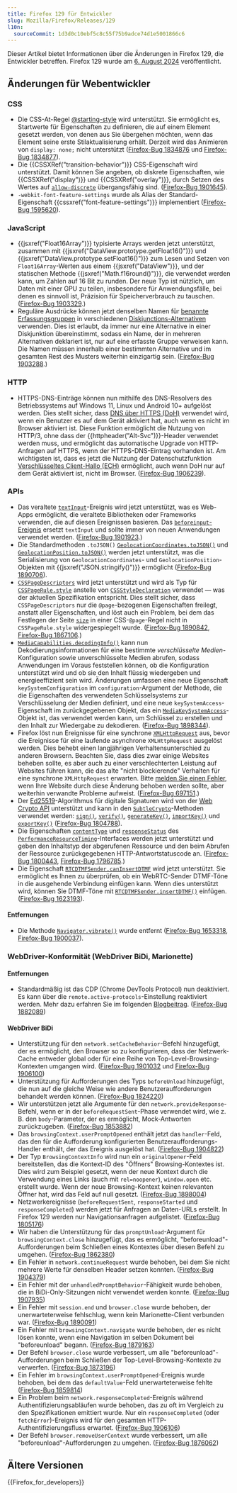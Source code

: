 ```yaml
---
title: Firefox 129 für Entwickler
slug: Mozilla/Firefox/Releases/129
l10n:
  sourceCommit: 1d3d0c10ebf5c8c55f75b9adce74d1e5001866c6
---
```


Dieser Artikel bietet Informationen über die Änderungen in Firefox 129, die Entwickler betreffen. Firefox 129 wurde am [6. August 2024](https://whattrainisitnow.com/release/?version=129) veröffentlicht.

## Änderungen für Webentwickler

### CSS

- Die CSS-At-Regel [@starting-style](/de/docs/Web/CSS/@starting-style) wird unterstützt. Sie ermöglicht es, Startwerte für Eigenschaften zu definieren, die auf einem Element gesetzt werden, von denen aus Sie übergehen möchten, wenn das Element seine erste Stilaktualisierung erhält. Derzeit wird das Animieren von `display: none;` nicht unterstützt ([Firefox-Bug 1834876](https://bugzil.la/1834876) und [Firefox-Bug 1834877](https://bugzil.la/1834877)).
- Die {{CSSXRef("transition-behavior")}} CSS-Eigenschaft wird unterstützt. Damit können Sie angeben, ob diskrete Eigenschaften, wie {{CSSXRef("display")}} und {{CSSXRef("overlay")}}, durch Setzen des Wertes auf [`allow-discrete`](/de/docs/Web/CSS/transition-behavior#allow-discrete) übergangsfähig sind. ([Firefox-Bug 1901645](https://bugzil.la/1901645)).
- `-webkit-font-feature-settings` wurde als Alias der Standard-Eigenschaft {{cssxref("font-feature-settings")}} implementiert ([Firefox-Bug 1595620](https://bugzil.la/1595620)).

### JavaScript

- {{jsxref("Float16Array")}} typisierte Arrays werden jetzt unterstützt, zusammen mit {{jsxref("DataView.prototype.getFloat16()")}} und {{jsxref("DataView.prototype.setFloat16()")}} zum Lesen und Setzen von `Float16Array`-Werten aus einem {{jsxref("DataView")}}, und der statischen Methode {{jsxref("Math.f16round()")}}, die verwendet werden kann, um Zahlen auf 16 Bit zu runden. Der neue Typ ist nützlich, um Daten mit einer GPU zu teilen, insbesondere für Anwendungsfälle, bei denen es sinnvoll ist, Präzision für Speicherverbrauch zu tauschen. ([Firefox-Bug 1903329](https://bugzil.la/1903329).)
- Reguläre Ausdrücke können jetzt denselben Namen für [benannte Erfassungsgruppen](/de/docs/Web/JavaScript/Reference/Regular_expressions/Named_capturing_group) in verschiedenen [Diskjunctions-Alternativen](/de/docs/Web/JavaScript/Reference/Regular_expressions/Disjunction) verwenden. Dies ist erlaubt, da immer nur eine Alternative in einer Diskjunktion übereinstimmt, sodass ein Name, der in mehreren Alternativen deklariert ist, nur auf eine erfasste Gruppe verweisen kann. Die Namen müssen innerhalb einer bestimmten Alternative und im gesamten Rest des Musters weiterhin einzigartig sein. ([Firefox-Bug 1903288](https://bugzil.la/1903288).)

### HTTP

- HTTPS-DNS-Einträge können nun mithilfe des DNS-Resolvers des Betriebssystems auf Windows 11, Linux und Android 10+ aufgelöst werden. Dies stellt sicher, dass [DNS über HTTPS (DoH)](https://support.mozilla.org/en-US/kb/dns-over-https-doh-faqs) verwendet wird, wenn ein Benutzer es auf dem Gerät aktiviert hat, auch wenn es nicht im Browser aktiviert ist. Diese Funktion ermöglicht die Nutzung von HTTP/3, ohne dass der {{httpheader("Alt-Svc")}}-Header verwendet werden muss, und ermöglicht das automatische Upgrade von HTTP-Anfragen auf HTTPS, wenn der HTTPS-DNS-Eintrag vorhanden ist. Am wichtigsten ist, dass es jetzt die Nutzung der Datenschutzfunktion [Verschlüsseltes Client-Hallo (ECH)](https://support.mozilla.org/en-US/kb/faq-encrypted-client-hello) ermöglicht, auch wenn DoH nur auf dem Gerät aktiviert ist, nicht im Browser. ([Firefox-Bug 1906239](https://bugzil.la/1906239)).

### APIs

- Das veraltete [`textInput`](/de/docs/Web/API/TextEvent)-Ereignis wird jetzt unterstützt, was es Web-Apps ermöglicht, die veraltete Bibliotheken oder Frameworks verwenden, die auf diesen Ereignissen basieren.
  Das [`beforeinput`-Ereignis](/de/docs/Web/API/Element/beforeinput_event) ersetzt `textInput` und sollte immer von neuen Anwendungen verwendet werden.
  ([Firefox-Bug 1901923](https://bugzil.la/1901923).)
- Die Standardmethoden `.toJSON()` [`GeolocationCoordinates.toJSON()`](/de/docs/Web/API/GeolocationCoordinates/toJSON) und [`GeolocationPosition.toJSON()`](/de/docs/Web/API/GeolocationPosition/toJSON) werden jetzt unterstützt, was die Serialisierung von `GeolocationCoordinates`- und `GeolocationPosition`-Objekten mit {{jsxref("JSON.stringify()")}} ermöglicht ([Firefox-Bug 1890706](https://bugzil.la/1890706)).
- [`CSSPageDescriptors`](/de/docs/Web/API/CSSPageDescriptors) wird jetzt unterstützt und wird als Typ für [`CSSPageRule.style`](/de/docs/Web/API/CSSPageRule/style) anstelle von [`CSSStyleDeclaration`](/de/docs/Web/API/CSSStyleDeclaration) verwendet — was der aktuellen Spezifikation entspricht.
  Dies stellt sicher, dass `CSSPageDescriptors` nur die `@page`-bezogenen Eigenschaften freilegt, anstatt aller Eigenschaften, und löst auch ein Problem, bei dem das Festlegen der Seite [`size`](/de/docs/Web/CSS/@page/size) in einer CSS-`@page`-Regel nicht in `CSSPageRule.style` widergespiegelt wurde.
  ([Firefox-Bug 1890842](https://bugzil.la/1890842), [Firefox-Bug 1867106](https://bugzil.la/1867106).)
- [`MediaCapabilities.decodingInfo()`](/de/docs/Web/API/MediaCapabilities/decodingInfo) kann nun Dekodierungsinformationen für eine bestimmte _verschlüsselte Medien_-Konfiguration sowie unverschlüsselte Medien abrufen, sodass Anwendungen im Voraus feststellen können, ob die Konfiguration unterstützt wird und ob sie den Inhalt flüssig wiedergeben und energieeffizient sein wird. Änderungen umfassen eine neue Eigenschaft `keySystemConfiguration` im `configuration`-Argument der Methode, die die Eigenschaften des verwendeten Schlüsselsystems zur Verschlüsselung der Medien definiert, und eine neue `keySystemAccess`-Eigenschaft im zurückgegebenen Objekt, das ein [`MediaKeySystemAccess`](/de/docs/Web/API/MediaKeySystemAccess)-Objekt ist, das verwendet werden kann, um Schlüssel zu erstellen und den Inhalt zur Wiedergabe zu dekodieren. ([Firefox-Bug 1898344](https://bugzil.la/1898344)).
- Firefox löst nun Ereignisse für eine synchrone [`XMLHttpRequest`](/de/docs/Web/API/XMLHttpRequest) aus, bevor die Ereignisse für eine laufende asynchrone `XMLHttpRequest` ausgelöst werden. Dies behebt einen langjährigen Verhaltensunterschied zu anderen Browsern. Beachten Sie, dass dies zwar einige Websites beheben sollte, es aber auch zu einer verschlechterten Leistung auf Websites führen kann, die das alte "nicht blockierende" Verhalten für eine synchrone `XMLHttpRequest` erwarten. Bitte [melden Sie einen Fehler](https://bugzil.la/), wenn Ihre Website durch diese Änderung behoben werden sollte, aber weiterhin verwandte Probleme aufweist. ([Firefox-Bug 697151](https://bugzil.la/697151).)
- Der [Ed25519](/de/docs/Web/API/SubtleCrypto/sign#ed25519)-Algorithmus für digitale Signaturen wird von der [Web Crypto API](/de/docs/Web/API/Web_Crypto_API) unterstützt und kann in den [`SubtleCrypto`](/de/docs/Web/API/SubtleCrypto)-Methoden verwendet werden: [`sign()`](/de/docs/Web/API/SubtleCrypto/sign), [`verify()`](/de/docs/Web/API/SubtleCrypto/verify), [`generateKey()`](/de/docs/Web/API/SubtleCrypto/generateKey), [`importKey()`](/de/docs/Web/API/SubtleCrypto/importKey) und [`exportKey()`](/de/docs/Web/API/SubtleCrypto/exportKey) ([Firefox-Bug 1804788](https://bugzil.la/1804788)).
- Die Eigenschaften [`contentType`](/de/docs/Web/API/PerformanceResourceTiming/contentType) und [`responseStatus`](/de/docs/Web/API/PerformanceResourceTiming/responseStatus) des [`PerformanceResourceTiming`](/de/docs/Web/API/PerformanceResourceTiming)-Interfaces werden jetzt unterstützt und geben den Inhaltstyp der abgerufenen Ressource und den beim Abrufen der Ressource zurückgegebenen HTTP-Antwortstatuscode an. ([Firefox-Bug 1800443](https://bugzil.la/1800443), [Firefox-Bug 1796785](https://bugzil.la/1796785).)
- Die Eigenschaft [`RTCDTMFSender.canInsertDTMF`](/de/docs/Web/API/RTCDTMFSender/canInsertDTMF) wird jetzt unterstützt. Sie ermöglicht es Ihnen zu überprüfen, ob ein WebRTC-Sender DTMF-Töne in die ausgehende Verbindung einfügen kann. Wenn dies unterstützt wird, können Sie DTMF-Töne mit [`RTCDTMFSender.insertDTMF()`](/de/docs/Web/API/RTCDTMFSender/insertDTMF) einfügen. ([Firefox-Bug 1623193](https://bugzil.la/1623193)).

#### Entfernungen

- Die Methode [`Navigator.vibrate()`](/de/docs/Web/API/Navigator/vibrate) wurde entfernt ([Firefox-Bug 1653318](https://bugzil.la/1653318), [Firefox-Bug 1900037](https://bugzil.la/1900037)).

### WebDriver-Konformität (WebDriver BiDi, Marionette)

#### Entfernungen

- Standardmäßig ist das CDP (Chrome DevTools Protocol) nun deaktiviert. Es kann über die `remote.active-protocols`-Einstellung reaktiviert werden. Mehr dazu erfahren Sie im folgenden [Blogbeitrag](https://fxdx.dev/deprecating-cdp-support-in-firefox-embracing-the-future-with-webdriver-bidi/). ([Firefox-Bug 1882089](https://bugzil.la/1882089))

#### WebDriver BiDi

- Unterstützung für den `network.setCacheBehavior`-Befehl hinzugefügt, der es ermöglicht, den Browser so zu konfigurieren, dass der Netzwerk-Cache entweder global oder für eine Reihe von Top-Level-Browsing-Kontexten umgangen wird. ([Firefox-Bug 1901032](https://bugzil.la/1901032) und [Firefox-Bug 1906100](https://bugzil.la/1906100))
- Unterstützung für Aufforderungen des Typs `beforeUnload` hinzugefügt, die nun auf die gleiche Weise wie andere Benutzeraufforderungen behandelt werden können. ([Firefox-Bug 1824220](https://bugzil.la/1824220))
- Wir unterstützen jetzt alle Argumente für den `network.provideResponse`-Befehl, wenn er in der `beforeRequestSent`-Phase verwendet wird, wie z. B. den `body`-Parameter, der es ermöglicht, Mock-Antworten zurückzugeben. ([Firefox-Bug 1853882](https://bugzil.la/1853882))
- Das `browsingContext.userPromptOpened` enthält jetzt das `handler`-Feld, das den für die Aufforderung konfigurierten Benutzeraufforderungs-Handler enthält, der das Ereignis ausgelöst hat. ([Firefox-Bug 1904822](https://bugzil.la/1904822))
- Der Typ `BrowsingContextInfo` wird nun ein `originalOpener`-Feld bereitstellen, das die Kontext-ID des "Öffners" Browsing-Kontextes ist. Dies wird zum Beispiel gesetzt, wenn der neue Kontext durch die Verwendung eines Links (auch mit `rel=noopener`), `window.open` etc. erstellt wurde. Wenn der neue Browsing-Kontext keinen relevanten Öffner hat, wird das Feld auf null gesetzt. ([Firefox-Bug 1898004](https://bugzil.la/1898004))
- Netzwerkereignisse (`beforeRequestSent`, `responseStarted` und `responseCompleted`) werden jetzt für Anfragen an Daten-URLs erstellt. In Firefox 129 werden nur Navigationsanfragen aufgelistet. ([Firefox-Bug 1805176](https://bugzil.la/1805176))
- Wir haben die Unterstützung für das `promptUnload`-Argument für `browsingContext.close` hinzugefügt, das es ermöglicht, "beforeunload"-Aufforderungen beim Schließen eines Kontextes über diesen Befehl zu umgehen. ([Firefox-Bug 1862380](https://bugzil.la/1862380))
- Ein Fehler in `network.continueRequest` wurde behoben, bei dem Sie nicht mehrere Werte für denselben Header setzen konnten. ([Firefox-Bug 1904379](https://bugzil.la/1904379))
- Ein Fehler mit der `unhandledPromptBehavior`-Fähigkeit wurde behoben, die in BiDi-Only-Sitzungen nicht verwendet werden konnte. ([Firefox-Bug 1907935](https://bugzil.la/1907935))
- Ein Fehler mit `session.end` und `browser.close` wurde behoben, der unerwarteterweise fehlschlug, wenn kein Marionette-Client verbunden war. ([Firefox-Bug 1890091](https://bugzil.la/1890091))
- Ein Fehler mit `browsingContext.navigate` wurde behoben, der es nicht lösen konnte, wenn eine Navigation im selben Dokument bei "beforeunload" begann. ([Firefox-Bug 1879163](https://bugzil.la/1879163))
- Der Befehl `browser.close` wurde verbessert, um alle "beforeunload"-Aufforderungen beim Schließen der Top-Level-Browsing-Kontexte zu verwerfen. ([Firefox-Bug 1873196](https://bugzil.la/1873196))
- Ein Fehler im `browsingContext.userPromptOpened`-Ereignis wurde behoben, bei dem das `defaultValue`-Feld unerwarteterweise fehlte ([Firefox-Bug 1859814](https://bugzil.la/1859814))
- Ein Problem beim `network.responseCompleted`-Ereignis während Authentifizierungsabläufen wurde behoben, das zu oft im Vergleich zu den Spezifikationen emittiert wurde. Nur ein `responseCompleted` (oder `fetchError`)-Ereignis wird für den gesamten HTTP-Authentifizierungsfluss erwartet. ([Firefox-Bug 1906106](https://bugzil.la/1906106))
- Der Befehl `browser.removeUserContext` wurde verbessert, um alle "beforeunload"-Aufforderungen zu umgehen. ([Firefox-Bug 1876062](https://bugzil.la/1876062))

## Ältere Versionen

{{Firefox_for_developers}}
